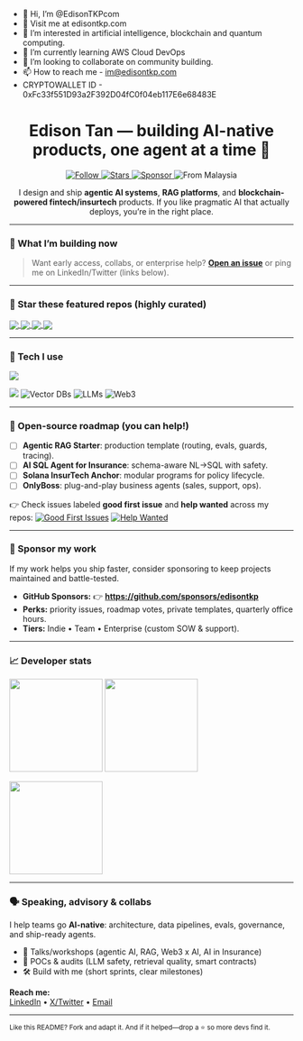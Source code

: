 - 👋 Hi, I’m @EdisonTKPcom
- 🌱 Visit me at edisontkp.com
- 👀 I’m interested in artificial intelligence, blockchain and quantum computing.
- 🌱 I’m currently learning AWS Cloud DevOps
- 💞️ I’m looking to collaborate on community building.
- 📫 How to reach me - im@edisontkp.com
- CRYPTOWALLET ID - 0xFc33f551D93a2F392D04fC0f04eb117E6e68483E
<!---
EdisonTKPcom/EdisonTKPcom is a ✨ special ✨ repository because its `README.md` (this file) appears on your GitHub profile.
You can click the Preview link to take a look at your changes.
--->


<!-- Profile Header -->
<h1 align="center">Edison Tan — building AI-native products, one agent at a time 🤖</h1>

<p align="center">
  <a href="https://github.com/edisontkp?tab=followers">
    <img alt="Follow" src="https://img.shields.io/github/followers/edisontkp?label=Follow%20%40edisontkp&style=social">
  </a>
  <a href="https://github.com/edisontkp?tab=repositories&q=&type=source&language=&sort=stargazers">
    <img alt="Stars" src="https://img.shields.io/github/stars/edisontkp?style=social">
  </a>
  <a href="https://github.com/sponsors/edisontkp">
    <img alt="Sponsor" src="https://img.shields.io/badge/Sponsor-%E2%9D%A4%EF%B8%8F-ff69b4">
  </a>
  <img alt="From Malaysia" src="https://img.shields.io/badge/MY-Kuala%20Lumpur-1f6feb">
</p>

<p align="center">
  I design and ship <b>agentic AI systems</b>, <b>RAG platforms</b>, and <b>blockchain-powered fintech/insurtech</b> products.  
  If you like pragmatic AI that actually deploys, you’re in the right place.
</p>

---

### 🚀 What I’m building now


> Want early access, collabs, or enterprise help? **[Open an issue](https://github.com/edisontkp/edisontkp/issues/new)** or ping me on LinkedIn/Twitter (links below).

---

### 🌟 Star these featured repos (highly curated)
<a href="https://github.com/edisontkp/ai-engineer-cookbook">
  <img align="center" src="https://github-readme-stats.vercel.app/api/pin/?username=edisontkp&repo=ai-engineer-cookbook&description_lines_count=2" />
</a>
<a href="https://github.com/edisontkp/web3-engineer-cookbook">
  <img align="center" src="https://github-readme-stats.vercel.app/api/pin/?username=edisontkp&repo=web3-engineer-cookbook&description_lines_count=2" />
</a>

<a href="https://github.com/edisontkp/agentic-rag-starter">
  <img align="center" src="https://github-readme-stats.vercel.app/api/pin/?username=edisontkp&repo=agentic-rag-starter&description_lines_count=2" />
</a>
<a href="https://github.com/edisontkp/solana-insurtech-anchor">
  <img align="center" src="https://github-readme-stats.vercel.app/api/pin/?username=edisontkp&repo=solana-insurtech-anchor&description_lines_count=2" />
</a>

<br clear="both"/>

---

### 🧩 Tech I use
<p>
  <img src="https://skillicons.dev/icons?i=python,fastapi,flask,js,ts,react,nextjs,tailwind,flutter,postgres,redis,docker,kubernetes,aws,gcp,azure,terraform,linux,git,githubactions&perline=10" />
</p>
<p>
  <img src="https://skillicons.dev/icons?i=pytorch,tensorflow,opencv&perline=10" />
  <img alt="Vector DBs" src="https://img.shields.io/badge/VectorDB-Qdrant%20%7C%20pgvector-5865F2">
  <img alt="LLMs" src="https://img.shields.io/badge/LLMs-Llama%203%20%7C%20GPT%20%7C%20DeepSeek-0ea5e9">
  <img alt="Web3" src="https://img.shields.io/badge/Web3-Solana%20%7C%20EVM-14b8a6">
</p>

---

### 🧭 Open-source roadmap (you can help!)
- [ ] **Agentic RAG Starter**: production template (routing, evals, guards, tracing).  
- [ ] **AI SQL Agent for Insurance**: schema-aware NL→SQL with safety.  
- [ ] **Solana InsurTech Anchor**: modular programs for policy lifecycle.  
- [ ] **OnlyBoss**: plug-and-play business agents (sales, support, ops).
  
👉 Check issues labeled **good first issue** and **help wanted** across my repos:
[![Good First Issues](https://img.shields.io/badge/Issues-good%20first%20issue-blue)](https://github.com/issues?q=is%3Aissue+is%3Aopen+user%3Aedisontkp+label%3A%22good+first+issue%22)
[![Help Wanted](https://img.shields.io/badge/Issues-help%20wanted-blueviolet)](https://github.com/issues?q=is%3Aissue+is%3Aopen+user%3Aedisontkp+label%3A%22help+wanted%22)

---

### 💖 Sponsor my work
If my work helps you ship faster, consider sponsoring to keep projects maintained and battle-tested.

- **GitHub Sponsors:** 👉 **https://github.com/sponsors/edisontkp**  
- **Perks:** priority issues, roadmap votes, private templates, quarterly office hours.  
- **Tiers:** Indie • Team • Enterprise (custom SOW & support).

---

### 📈 Developer stats
<p>
  <img height="165" src="https://github-readme-stats.vercel.app/api?username=edisontkp&show_icons=true&include_all_commits=true&count_private=true" />
  <img height="165" src="https://github-readme-streak-stats.herokuapp.com?user=edisontkp" />
</p>
<p>
  <img height="165" src="https://github-readme-stats.vercel.app/api/top-langs/?username=edisontkp&layout=compact&langs_count=10" />
</p>

---

### 🗣️ Speaking, advisory & collabs
I help teams go **AI-native**: architecture, data pipelines, evals, governance, and ship-ready agents.
- 🎤 Talks/workshops (agentic AI, RAG, Web3 x AI, AI in Insurance)
- 🧪 POCs & audits (LLM safety, retrieval quality, smart contracts)
- 🛠️ Build with me (short sprints, clear milestones)

**Reach me:**  
<a href="https://www.linkedin.com/in/PUT-YOUR-LINKEDIN">LinkedIn</a> • 
<a href="https://x.com/PUT-YOUR-X">X/Twitter</a> • 
<a href="mailto:hello@PUT-YOUR-DOMAIN">Email</a>

---

<sub>Like this README? Fork and adapt it. And if it helped—drop a ⭐ so more devs find it.</sub>
